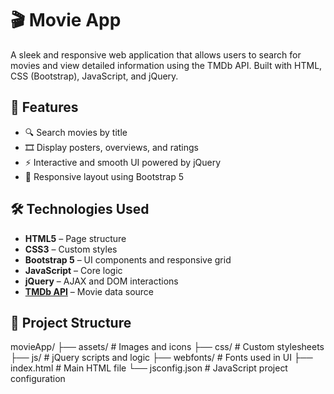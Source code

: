 # 🎬 Movie App

A sleek and responsive web application that allows users to search for movies and view detailed information using the TMDb API. Built with HTML, CSS (Bootstrap), JavaScript, and jQuery.

## 🌟 Features

- 🔍 Search movies by title
- 🎞️ Display posters, overviews, and ratings
- ⚡ Interactive and smooth UI powered by jQuery
- 📱 Responsive layout using Bootstrap 5

## 🛠️ Technologies Used

- **HTML5** – Page structure
- **CSS3** – Custom styles
- **Bootstrap 5** – UI components and responsive grid
- **JavaScript** – Core logic
- **jQuery** – AJAX and DOM interactions
- **[TMDb API](https://www.themoviedb.org/documentation/api)** – Movie data source

## 📁 Project Structure

movieApp/
├── assets/ # Images and icons
├── css/ # Custom stylesheets
├── js/ # jQuery scripts and logic
├── webfonts/ # Fonts used in UI
├── index.html # Main HTML file
└── jsconfig.json # JavaScript project configuration
